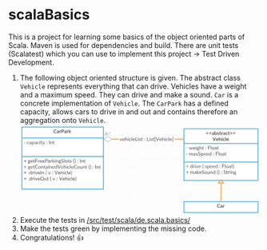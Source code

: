 # scalaBasics

This is a project for learning some basics of the object oriented parts of Scala. Maven is used for dependencies and build. There are unit tests (Scalatest) which you can use to implement this project -> Test Driven Development.


1. The following object oriented structure is given. The abstract class `Vehicle` represents everything that can drive. Vehicles have a weight and a maximum speed. They can drive and make a sound. `Car` is a concrete implementation of `Vehicle`. The `CarPark` has a defined capacity, allows cars to drive in and out and contains therefore an aggregation onto `Vehicle`.
![UML Class Diagram](UMLClassDiagram.JPG)
2. Execute the tests in [/src/test/scala/de.scala.basics/](https://github.com/philenius/scalaBasics/tree/master/src/test/scala/de/scala/basics)
3. Make the tests green by implementing the missing code.
4. Congratulations! :+1:
